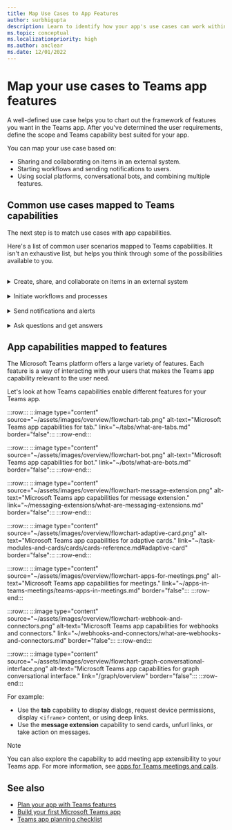 ```yaml
---
title: Map Use Cases to App Features
author: surbhigupta
description: Learn to identify how your app's use cases can work within the Teams experience, app features, and capabilities, and map common use cases with capabilities.
ms.topic: conceptual
ms.localizationpriority: high
ms.author: anclear
ms.date: 12/01/2022
---
```

# Map your use cases to Teams app features

A well-defined use case helps you to chart out the framework of features you want in the Teams app. After you've determined the user requirements, define the scope and Teams capability best suited for your app.

You can map your use case based on:

* Sharing and collaborating on items in an external system.
* Starting workflows and sending notifications to users.
* Using social platforms, conversational bots, and combining multiple features.

## Common use cases mapped to Teams capabilities

The next step is to match use cases with app capabilities.

Here's a list of common user scenarios mapped to Teams capabilities. It isn't an exhaustive list, but helps you think through some of the possibilities available to you.
</br>
</br>
<details>
<summary>Create, share, and collaborate on items in an external system</summary>

Apps to interact with your data

| **If you want to...** | **Try ...** |
| --- | --- |
| Search external systems and share the results as an interactive card. | Message extensions with search commands |
| Collect information to insert into a data store or run advanced searches. | Message extensions with action commands |
| Create embedded web experiences to view, work with and share data. | Tabs |
| Push data and send data out of the Teams client. | Connectors and webhooks|
| Interactive modal forms from wherever you need them to collect or display information. | Dialogs (referred as task modules in TeamsJS v1.x) |

</details>
</br>
<details>
<summary>Initiate workflows and processes</summary>

A quick way to start a process or workflow in an external system.

| **If you want to...** | **Try ...** |
| --- | --- |
| Trigger messages, allowing your users to quickly send the contents of a message to your web services. | Message extensions action commands |
| Open messages from a tab, a bot, or a message extension to collect information before initiating a workflow. | Dialogs (referred as task modules in TeamsJS v1.x) |
| Interact with your users through text and rich cards. | Conversational bots |
| A good choice for a simple back-and-forth interaction when you don't need to build an entire conversational bot. |  Outgoing webhooks |

</details>
</br>
<details>
<summary>Send notifications and alerts</summary>

Send asynchronous notifications and alerts to your users in Teams.

| **If you want to...** | **Try ...** |
| --- | --- |
| Send proactive notifications to inform users about news, events, requests, and reminders that require users’ immediate attention or specific actions in the activity feed. | Microsoft Graph API (`sendActivityNotification`) |
| Send interactive messages to groups, channels, or individual users. | Conversational bots |
| Permit a channel to subscribe to receive messages. A connector lets users tailor the subscription with a configuration page. | Connectors and incoming webhooks |

</details>
</br>
<details>
<summary>Ask questions and get answers</summary>

Connect with your users and resolve their queries

| **If you want to...** | **Try ...** |
| --- | --- |
| Natural language processing, AI, machine learning, and all the buzzwords. Use a bot powered by the intelligent cloud to connect your users to the answers they need. | Conversational bots |
| Embed your existing web portal in Teams or create a Teams-specific version for added functionality. | Tabs |

</details>

## App capabilities mapped to features

The Microsoft Teams platform offers a large variety of features. Each feature is a way of interacting with your users that makes the Teams app capability relevant to the user need.

Let's look at how Teams capabilities enable different features for your Teams app.

:::row:::
      :::image type="content" source="~/assets/images/overview/flowchart-tab.png" alt-text="Microsoft Teams app capabilities for tab." link="~/tabs/what-are-tabs.md" border="false":::
:::row-end:::

:::row:::
      :::image type="content" source="~/assets/images/overview/flowchart-bot.png" alt-text="Microsoft Teams app capabilities for bot." link="~/bots/what-are-bots.md" border="false":::
:::row-end:::

:::row:::
      :::image type="content" source="~/assets/images/overview/flowchart-message-extension.png" alt-text="Microsoft Teams app capabilities for message extension." link="~/messaging-extensions/what-are-messaging-extensions.md" border="false":::
:::row-end:::

:::row:::
      :::image type="content" source="~/assets/images/overview/flowchart-adaptive-card.png" alt-text="Microsoft Teams app capabilities for adaptive cards." link="~/task-modules-and-cards/cards/cards-reference.md#adaptive-card" border="false":::
:::row-end:::

:::row:::
      :::image type="content" source="~/assets/images/overview/flowchart-apps-for-meetings.png" alt-text="Microsoft Teams app capabilities for meetings." link="~/apps-in-teams-meetings/teams-apps-in-meetings.md" border="false":::
:::row-end:::

:::row:::
      :::image type="content" source="~/assets/images/overview/flowchart-webhook-and-connectors.png" alt-text="Microsoft Teams app capabilities for webhooks and connectors." link="~/webhooks-and-connectors/what-are-webhooks-and-connectors.md" border="false":::
:::row-end:::

:::row:::
      :::image type="content" source="~/assets/images/overview/flowchart-graph-conversational-interface.png" alt-text="Microsoft Teams app capabilities for graph conversational interface." link="/graph/overview" border="false":::
:::row-end:::

For example:

* Use the **tab** capability to display dialogs, request device permissions, display <`iframe`> content, or using deep links.
* Use the **message extension** capability to send cards, unfurl links, or take action on messages.

> [!NOTE]
> You can also explore the capability to add meeting app extensibility to your Teams app. For more information, see [apps for Teams meetings and calls](../../apps-in-teams-meetings/teams-apps-in-meetings.md).

## See also

* [Plan your app with Teams features](../app-fundamentals-overview.md)
* [Build your first Microsoft Teams app](../../get-started/get-started-overview.md)
* [Teams app planning checklist](planning-checklist.md)
